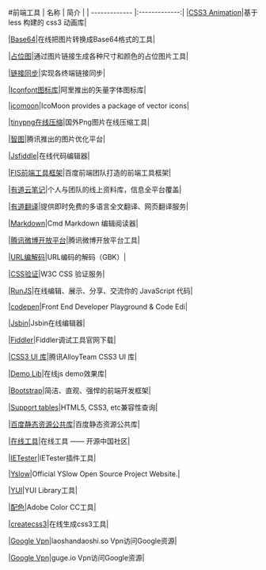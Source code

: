 
#前端工具
| 名称        | 简介           |
| ------------- |:-------------:|
|[CSS3 Animation](http://www.w3cmark.com/animation/)|基于 less 构建的 css3 动画库|

|[Base64](http://www.w3cmark.com/a/tools/base64.html)|在线把图片转换成Base64格式的工具|

|[占位图](http://www.w3cmark.com/jump.html#dummyimage.com/990x90/ddd/79c)|通过图片链接生成各种尺寸和颜色的占位图片工具|

|[链接同步](http://www.w3cmark.com/jump.html#pctool.sinaapp.com/)|实现各终端链接同步|

|[Iconfont图标库](http://www.w3cmark.com/jump.html#iconfont.cn/)|阿里推出的矢量字体图标库|

|[icomoon](http://www.w3cmark.com/jump.html#icomoon.io/)|IcoMoon provides a package of vector icons|

|[tinypng在线压缩](http://www.w3cmark.com/jump.html#tinypng.com/)|国外Png图片在线压缩工具|

|[智图](http://www.w3cmark.com/jump.html#zhitu.tencent.com/)|腾讯推出的图片优化平台|

|[Jsfiddle](http://www.w3cmark.com/jump.html#jsfiddle.net/)|在线代码编辑器|

|[FIS前端工具框架](http://www.w3cmark.com/jump.html#fis.baidu.com/)|百度前端团队打造的前端工具框架|

|[有道云笔记](http://www.w3cmark.com/jump.html#note.youdao.com/)|个人与团队的线上资料库，信息全平台覆盖|

|[有道翻译](http://www.w3cmark.com/jump.html#fanyi.youdao.com/)|提供即时免费的多语言全文翻译、网页翻译服务|

|[Markdown](http://www.w3cmark.com/jump.html#www.zybuluo.com/)|Cmd Markdown 编辑阅读器|

|[腾讯微博开放平台](http://www.w3cmark.com/jump.html#dev.t.qq.com/websites/login/)|腾讯微博开放平台工具|

|[URL编解码](http://www.w3cmark.com/jump.html#www.mytju.com/classcode/tools/urldecode_gb2312.asp)|URL编码的解码（GBK）|

|[CSS验证](http://www.w3cmark.com/jump.html#jigsaw.w3.org/css-validator/)|W3C CSS 验证服务|

|[RunJS](http://www.w3cmark.com/jump.html#runjs.cn/)|在线编辑、展示、分享、交流你的 JavaScript 代码|

|[codepen](http://www.w3cmark.com/jump.html#codepen.io/)|Front End Developer Playground &amp; Code Edi|

|[Jsbin](http://www.w3cmark.com/jump.html#jsbin.com/)|Jsbin在线编辑器|

|[Fiddler](http://www.w3cmark.com/jump.html#www.fiddler2.com/fiddler2/)|Fiddler调试工具官网下载|

|[CSS3 UI 库](http://www.w3cmark.com/jump.html#css3lib.alloyteam.com/)|腾讯AlloyTeam CSS3 UI 库|

|[Demo Lib](http://www.w3cmark.com/demo/)|在线js demo效果库|

|[Bootstrap](http://www.w3cmark.com/jump.html#www.bootcss.com/)|简洁、直观、强悍的前端开发框架|

|[Support tables](http://www.w3cmark.com/jump.html#caniuse.com/)|HTML5, CSS3, etc兼容性查询|

|[百度静态资源公共库](http://www.w3cmark.com/jump.html#cdn.code.baidu.com/)|百度静态资源公共库|

|[在线工具](http://www.w3cmark.com/jump.html#tool.oschina.net/)|在线工具 —— 开源中国社区|

|[IETester](http://www.w3cmark.com/jump.html#www.my-debugbar.com/wiki/IETester/HomePage)|IETester插件工具|

|[Yslow](http://www.w3cmark.com/jump.html#developer.yahoo.com/yslow/)|Official YSlow Open Source Project Website.|

|[YUI](http://www.w3cmark.com/jump.html#developer.yahoo.com/yui/)|YUI Library工具|

|[配色](http://www.w3cmark.com/jump.html#color.adobe.com/zh/)|Adobe Color CC工具|

|[createcss3](http://www.w3cmark.com/jump.html#www.createcss3.com/)|在线生成css3工具|

|[Google Vpn](http://www.w3cmark.com/jump.html#laoshandaoshi.so/)|laoshandaoshi.so Vpn访问Google资源|

|[Google Vpn](http://www.w3cmark.com/jump.html#www.guge.io/)|guge.io Vpn访问Google资源|



